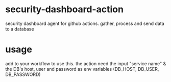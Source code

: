 # security-dashboard-action
security dashboard agent for github actions. gather, process and send data to a database

# usage
add to your workflow to use this.
the action need the input "service name" & the DB's host, user and password as env variables (DB_HOST, DB_USER, DB_PASSWORD)
